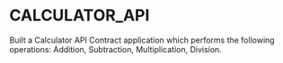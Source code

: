# CALCULATOR_API
Built a Calculator API Contract application which performs the following operations: Addition, Subtraction, Multiplication, Division.
